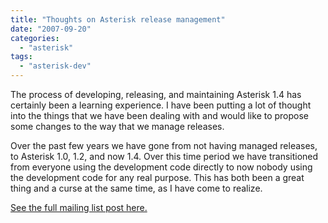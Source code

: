 ```yaml
---
title: "Thoughts on Asterisk release management"
date: "2007-09-20"
categories: 
  - "asterisk"
tags: 
  - "asterisk-dev"
---
```


The process of developing, releasing, and maintaining Asterisk 1.4 has certainly been a learning experience. I have been putting a lot of thought into the things that we have been dealing with and would like to propose some changes to the way that we manage releases.

Over the past few years we have gone from not having managed releases, to Asterisk 1.0, 1.2, and now 1.4. Over this time period we have transitioned from everyone using the development code directly to now nobody using the development code for any real purpose. This has both been a great thing and a curse at the same time, as I have come to realize.

[See the full mailing list post here.](http://lists.digium.com/pipermail/asterisk-dev/2007-September/029670.html)
